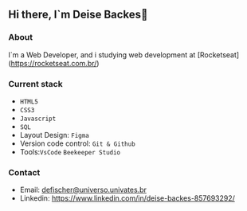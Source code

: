 ## Hi there, I`m Deise Backes👋

### About
I`m a Web Developer, and i studying web development at [Rocketseat] (https://rocketseat.com.br/)

### Current stack
- `HTML5`
- `CSS3`
- `Javascript`
- `SQL`
- Layout Design: `Figma`
- Version code control: `Git & Github`
- Tools:`VsCode` `Beekeeper Studio`

### Contact
- Email: defischer@universo.univates.br
- Linkedin: https://www.linkedin.com/in/deise-backes-857693292/




